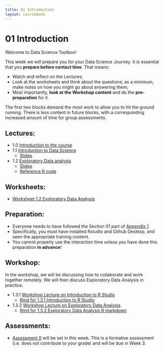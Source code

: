 ```yaml
---
title: 01 Introduction
layout: coursebook
---
```


# 01 Introduction

Welcome to Data Science Toolbox!

This week we will prepare you for your Data Science Journey. It is essential that you **prepare before contact time**. That means:

* Watch and reflect on the Lectures;
* Look at the worksheets and think about the questions; as a minimum, make notes on how you might go about answering them;
* Most importantly, **look at the Workshop content** and do the **pre-preparation** for it.

The first two blocks demand the most work to allow you to hit the ground running. There is less content in future blocks, with a corresponding increased amount of time for group assessments.

## Lectures:

* 1.0 [Introduction to the course](/dst/assets/videos/01.0.mov)
* 1.1 [Introduction to Data Science](/dst/assets/videos/01.1.mov)
  * [Slides](/dst/assets/slides/01-Intro.pdf)
* 1.2 [Exploratory Data analysis](/dst/assets/videos/01.2.mov)
  * [Slides](/dst/assets/slides/02-EDA.pdf)
  * [Reference R code](/dst/assets/code/01.1-EDA.R)

## Worksheets:

* [Worksheet 1.2 Exploratory Data Analysis](/dst/assets/worksheets/ws01.2_questions.pdf)

## Preparation:

* Everyone needs to have followed the Section 01 part of [Appendix 1](appendix1-prep.md).
* Specifically, you must have installed Rstudio and Github Desktop, and seen the appropriate training content.
* You cannot properly use the interaction time unless you have done this preparation **in advance**!

## Workshop:

In the workshop, we will be discussing how to collaborate and work together remotely. We will then discuss Exploratory Data Analysis in practice.

* 1.3.1 [Workshop Lecture on Introduction to R Studio](/dst/assets/videos/01.3.1.mov)
  * [Rmd for 1.3.1 Introduction to R Studio](/dst/assets/code/01.3-WSL-1-EDA.Rmd)
* 1.3.2 [Workshop Lecture on Exploratory Data Analysis](/dst/assets/videos/01.3.2.mov)
  * [Rmd for 1.3.2 Exploratory Data Analysis R markdown](/dst/assets/workshops/block01-eda.Rmd)

## Assessments:

* [Assessment 0](/coursebook/appendix2-assessments.md) will be set in this week. This is a formative assessment (i.e. does not contribute to your grade) and will be due in Week 3.
